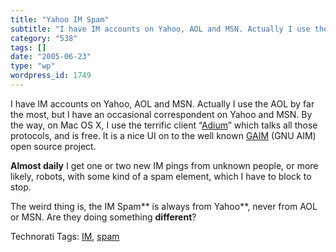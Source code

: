 ```yaml
---
title: "Yahoo IM Spam"
subtitle: "I have IM accounts on Yahoo, AOL and MSN. Actually I use the AOL by far the most, but I have an occa..."
category: "538"
tags: []
date: "2005-06-23"
type: "wp"
wordpress_id: 1749
---
```

I have IM accounts on Yahoo, AOL and MSN. Actually I use the AOL by far the most, but I have an occasional correspondent on Yahoo and MSN. By the way, on Mac OS X, I use the terrific client “[Adium](http://www.adiumx.com/)” which talks all those protocols, and is free. It is a nice UI on to the well known [GAIM](http://gaim.sourceforge.net/) (GNU AIM) open source project.

**Almost daily** I get one or two new IM pings from unknown people, or more likely, robots, with some kind of a spam element, which I have to block to stop. 

The weird thing is, the IM Spam** is always from Yahoo**, never from AOL or MSN. Are they doing something **different**?

Technorati Tags: [IM](http://technorati.com/tag/IM), [spam](http://technorati.com/tag/spam)
